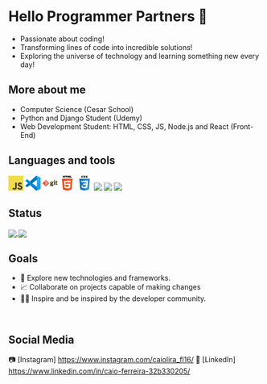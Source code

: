 # Hello Programmer Partners 👋

- Passionate about coding!
- Transforming lines of code into incredible solutions!
- Exploring the universe of technology and learning something new every day!

## More about me

- Computer Science (Cesar School)
- Python and Django Student (Udemy)
- Web Development Student: HTML, CSS, JS, Node.js and React (Front-End)


## Languages and tools

<code><img height="30" src="https://raw.githubusercontent.com/github/explore/80688e429a7d4ef2fca1e82350fe8e3517d3494d/topics/javascript/javascript.png"></code>
<code><img height="30" src="https://raw.githubusercontent.com/github/explore/80688e429a7d4ef2fca1e82350fe8e3517d3494d/topics/visual-studio-code/visual-studio-code.png"></code>
<code><img height="30" src="https://raw.githubusercontent.com/github/explore/80688e429a7d4ef2fca1e82350fe8e3517d3494d/topics/git/git.png"></code>
<code><img height="30" src="https://raw.githubusercontent.com/github/explore/80688e429a7d4ef2fca1e82350fe8e3517d3494d/topics/html/html.png"></code>
<code><img height="30" src="https://raw.githubusercontent.com/github/explore/80688e429a7d4ef2fca1e82350fe8e3517d3494d/topics/css/css.png"></code>
<code><img height="30" src="https://inspector.dev/wp-content/uploads/2023/04/logo-python-django.png"></code>
<code><img height="30" src="https://upload.wikimedia.org/wikipedia/commons/thumb/d/d9/Node.js_logo.svg/2560px-Node.js_logo.svg.png"></code>
<code><img height="30" src="https://upload.wikimedia.org/wikipedia/commons/thumb/a/a7/React-icon.svg/1200px-React-icon.svg.png"></code>


## Status

 <a href="">
  <img align="center" src="https://github-readme-stats.vercel.app/api/top-langs/?username=CaioLira18&theme=dracula&hide_langs_below=1" />
</a> 
<a href="">
  <img align="center" src="https://github-readme-stats.vercel.app/api?username=CaioLira18&theme=default_icons=true" />
</a> 


## Goals

- 🚀 Explore new technologies and frameworks.
- 📈 Collaborate on projects capable of making changes
- 👩‍💻 Inspire and be inspired by the developer community.




<br>

## Social Media 

<!--🏡 [Website][website]  --> 
<!--🐦 [Twitter][twitter]  --> 
<!-- 📺 [Youtube][youtube] --> 
📷 [Instagram] https://www.instagram.com/caiolira_fl16/
👔 [LinkedIn]  https://www.linkedin.com/in/caio-ferreira-32b330205/
